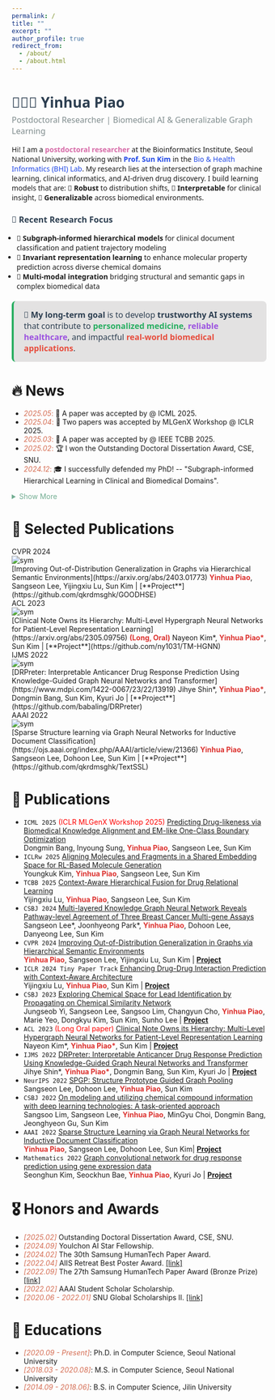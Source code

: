 ```yaml
---
permalink: /
title: ""
excerpt: ""
author_profile: true
redirect_from: 
  - /about/
  - /about.html
--- 
```


<div style="font-family: 'Segoe UI', Roboto, sans-serif;">

  <h2 style="font-size: 28px; color: #2C3E50; margin-bottom: 5px;">👩🏻‍💻 Yinhua Piao</h2>
  <p style="font-size: 16px; color: #7F8C8D; margin-top: 0;">Postdoctoral Researcher | Biomedical AI & Generalizable Graph Learning</p>

  <p>Hi! I am a <span style="color:#D66AA7; font-weight:bold;">postdoctoral researcher</span> at the Bioinformatics Institute, Seoul National University, working with 
    <a href="https://bhi-kimlab.github.io/" target="_blank" style="color:rgb(34, 73, 230); text-decoration:none;"><strong>Prof. Sun Kim</strong></a> 
    in the <a href="https://bhi-kimlab.github.io/" target="_blank" style="color:rgb(34, 73, 230); text-decoration:none;">Bio & Health Informatics (BHI) Lab</a>. My research lies at the intersection of graph machine learning, clinical informatics, and AI-driven drug discovery. I build learning models that are:
  🔹 <strong>Robust</strong> to distribution shifts,
  🔹 <strong>Interpretable</strong> for clinical insight,
  🔹 <strong>Generalizable</strong> across biomedical environments.
   </p>

<h3 style="color: #2C3E50;">🔬 Recent Research Focus</h3>
<ul style="margin-left: -1em;">
  <li>🧠 <strong>Subgraph-informed hierarchical models</strong>  
    for clinical document classification and patient trajectory modeling</li>
  <li>🧪 <strong>Invariant representation learning</strong>  
    to enhance molecular property prediction across diverse chemical domains</li>
  <li>🧬 <strong>Multi-modal integration</strong>  
    bridging structural and semantic gaps in complex biomedical data</li>
</ul>
<!-- 
<hr style="margin: 20px 0; border: none; border-top: 1px solid #ddd;">
  <p style="color: #2C3E50;">
    🚀 My long-term goal is to develop <strong>trustworthy AI systems</strong> 
    that contribute to <strong style="color: #27AE60;">personalized medicine</strong>, 
    <strong style="color: #9B51E0;">reliable healthcare</strong>, and impactful <strong style="color: #E74C3C;">real-world biomedical applications</strong>.
  </p>
  <hr style="margin: 20px 0; border: none; border-top: 1px solid #ddd;"> -->


<div style="border-left: 4px solid #27AE60; background:rgb(227, 226, 226); padding: 16px 20px; margin: 20px 0; border-radius: 8px; font-family: 'Segoe UI', sans-serif;">
  <p style="margin: 0; color: #2C3E50; font-size: 16px;">
    🚀 <strong>My long-term goal</strong> is to develop <strong>trustworthy AI systems</strong> 
    that contribute to <strong style="color: #27AE60;">personalized medicine</strong>, 
    <strong style="color: #9B51E0;">reliable healthcare</strong>, and impactful 
    <strong style="color: #E74C3C;">real-world biomedical applications</strong>.
  </p>
</div>

</div>

<!-- <span class='anchor' id='about-me'></span> -->
<!-- My research interest includes neural machine translation and computer vision. I have published more than 100 papers at the top international AI conferences with total <a href='https://scholar.google.com/citations?user=mQEG6VcAAAAJ'>google scholar citations <strong><span id='total_cit'>??+</span></strong></a> (You can also use google scholar badge <a href='https://scholar.google.com/citations?user=mQEG6VcAAAAJ'><img src="https://img.shields.io/endpoint?url={{ url | url_encode }}&logo=Google%20Scholar&labelColor=f6f6f6&color=9cf&style=flat&label=citations"></a>). -->


# 🔥 News

- <span style="color: #D56D53">*2025.05*:</span> 🎉 A paper was accepted by @ ICML 2025. 
- <span style="color: #D56D53">*2025.04*:</span> 🎉 Two papers was accepted by MLGenX Workshop @ ICLR 2025.
- <span style="color: #D56D53">*2025.03*:</span> 🎉 A paper was accepted by @ IEEE TCBB 2025.
- <span style="color: #D56D53">*2025.02*:</span> 🏆 I won the Outstanding Doctoral Dissertation Award, CSE, SNU.
- <span style="color: #D56D53">*2024.12*:</span> 🎓 I successfully defended my PhD! -- "Subgraph-informed Hierarchical Learning in Clinical and Biomedical Domains".  

<details>
  <summary style="color:rgb(114, 173, 146);">Show More</summary>
  <ul>
    <li><span style="color: #D56D53"><strong>2024.09</strong>:</span> 🥇 I won the Youlchon AI Star Fellowship 2024.</li>
    <li><span style="color: #D56D53"><strong>2024.04</strong>:</span> 📄 One paper was accepted by Computational and Structural Biotechnology Journal 2024.</li>
    <li><span style="color: #D56D53"><strong>2024.02</strong>:</span> 📄 One paper was accepted by @ CVPR 2024.</li>
    <li><span style="color: #D56D53"><strong>2024.02</strong>:</span> 📄 One paper was accepted by @ ICLR tiny paper 2024.</li>
    <li><span style="color: #D56D53"><strong>2024.02</strong>:</span> 🥇 I won the 30th Samsung HumanTech Paper Award.</li>
  </ul>
</details>
  
# 📝 Selected Publications 
<div class='paper-box'><div class='paper-box-image'><div><div class="badge">CVPR 2024</div><img src='images/cvpr2024.png' alt="sym"></div></div>
<div class='paper-box-text' markdown="1">
[Improving Out-of-Distribution Generalization in Graphs via Hierarchical Semantic Environments](https://arxiv.org/abs/2403.01773)
<strong style="color: #dc322f">Yinhua Piao</strong>, Sangseon Lee, Yijingxiu Lu, Sun Kim | [**Project**](https://github.com/qkrdmsghk/GOODHSE)
</div>
</div>


<div class='paper-box'><div class='paper-box-image'><div><div class="badge">ACL 2023</div><img src='images/acl2023.png' alt="sym"></div></div>

<div class='paper-box-text' markdown="1">
[Clinical Note Owns its Hierarchy: Multi-Level Hypergraph Neural Networks for Patient-Level Representation Learning](https://arxiv.org/abs/2305.09756) <strong style="color: #dc322f">(Long, Oral)</strong>
Nayeon Kim*, <strong style="color: #dc322f">Yinhua Piao*</strong>, Sun Kim | [**Project**](https://github.com/ny1031/TM-HGNN)
<!-- - Knowledge-guided hypergraph construction methods for patient stratification. -->
</div>
</div>

<div class='paper-box'><div class='paper-box-image'><div><div class="badge">IJMS 2022</div><img src='images/ijms2022.png' alt="sym"></div></div>

<div class='paper-box-text' markdown="1">
[DRPreter: Interpretable Anticancer Drug Response Prediction Using Knowledge-Guided Graph Neural Networks and Transformer](https://www.mdpi.com/1422-0067/23/22/13919)
Jihye Shin*, <strong style="color: #dc322f">Yinhua Piao*</strong>, Dongmin Bang, Sun Kim, Kyuri Jo | [**Project**](https://github.com/babaling/DRPreter)
<!-- - Pathway-guided biological graph construction for drug response prediction. -->
</div>
</div>


<div class='paper-box'><div class='paper-box-image'><div><div class="badge">AAAI 2022</div><img src='images/aaai2022.png' alt="sym"></div></div>

<div class='paper-box-text' markdown="1">
[Sparse Structure learning via Graph Neural Networks for Inductive Document Classification](https://ojs.aaai.org/index.php/AAAI/article/view/21366)
<strong style="color: #dc322f">Yinhua Piao</strong>, Sangseon Lee, Dohoon Lee, Sun Kim | [**Project**](https://github.com/qkrdmsghk/TextSSL)
<!-- - Sentence-level sparse graph construction for document classification. -->
<!-- - Word ambiguity, word synonymity, and dynamic context dependency. -->
</div>
</div>

# 📝 Publications 

<ul>
  <li>
    <code class="language-plaintext highlighter-rouge">ICML 2025</code>
    <span style="color:red">(ICLR MLGenX Workshop 2025)</span>
    <a href="https://openreview.net/forum?id=G2zzdbgKxl">Predicting Drug-likeness via Biomedical Knowledge Alignment and EM-like One-Class Boundary Optimization</a>
    <br> Dongmin Bang, Inyoung Sung, <strong style="color: #dc322f">Yinhua Piao</strong>, Sangseon Lee, Sun Kim
  </li>
  <li>
    <code class="language-plaintext highlighter-rouge">ICLRw 2025</code>
    <a href="https://openreview.net/forum?id=lwK6AaIAJB">Aligning Molecules and Fragments in a Shared Embedding Space for RL-Based Molecule Generation</a>
    <br> Youngkuk Kim, <strong style="color: #dc322f">Yinhua Piao</strong>, Sangseon Lee, Sun Kim
  </li>
  <li>
    <code class="language-plaintext highlighter-rouge">TCBB 2025</code>
    <a href="https://ieeexplore.ieee.org/abstract/document/10925899">Context-Aware Hierarchical Fusion for Drug Relational Learning</a>
    <br> Yijingxiu Lu, <strong style="color: #dc322f">Yinhua Piao</strong>, Sangseon Lee, Sun Kim
  </li>
  <li>
    <code class="language-plaintext highlighter-rouge">CSBJ 2024</code>
    <a href="https://doi.org/10.1016/j.csbj.2024.04.038">Multi-layered Knowledge Graph Neural Network Reveals Pathway-level Agreement of Three Breast Cancer Multi-gene Assays</a>
    <br> Sangseon Lee*, Joonhyeong Park*, <strong style="color: #dc322f">Yinhua Piao</strong>, Dohoon Lee, Danyeong Lee, Sun Kim
  </li>
  <li>
    <code class="language-plaintext highlighter-rouge">CVPR 2024</code>
    <a href="https://arxiv.org/abs/2403.01773">Improving Out-of-Distribution Generalization in Graphs via Hierarchical Semantic Environments</a>
    <br> <strong style="color: #dc322f">Yinhua Piao</strong>, Sangseon Lee, Yijingxiu Lu, Sun Kim | <a href="https://github.com/qkrdmsghk/GOODHSE"><strong>Project</strong></a>
  </li>
  <li>
    <code class="language-plaintext highlighter-rouge">ICLR 2024 Tiny Paper Track</code>
    <a href="https://openreview.net/forum?id=e2Bkf1Bzh4">Enhancing Drug-Drug Interaction Prediction with Context-Aware Architecture</a>
    <br> Yijingxiu Lu, <strong style="color: #dc322f">Yinhua Piao</strong>, Sun Kim | <a href="https://github.com/solanoon/CabidaDDI"><strong>Project</strong></a>
  </li>
  <li>
    <code class="language-plaintext highlighter-rouge">CSBJ 2023</code>
    <a href="https://doi.org/10.1016/j.csbj.2023.08.016">Exploring Chemical Space for Lead Identification by Propagating on Chemical Similarity Network</a>
    <br> Jungseob Yi, Sangseon Lee, Sangsoo Lim, Changyun Cho, <strong style="color: #dc322f">Yinhua Piao</strong>, Marie Yeo, Dongkyu Kim, Sun Kim, Sunho Lee | <a href="https://github.com/J-Sub/ChemNP"><strong>Project</strong></a>
  </li>
  <li>
    <code class="language-plaintext highlighter-rouge">ACL 2023</code>
    <span style="color:red">(Long Oral paper)</span>
    <a href="https://arxiv.org/abs/2305.09756">Clinical Note Owns its Hierarchy: Multi-Level Hypergraph Neural Networks for Patient-Level Representation Learning</a>
    <br> Nayeon Kim*, <strong style="color: #dc322f">Yinhua Piao*</strong>, Sun Kim | <a href="https://github.com/ny1031/TM-HGNN"><strong>Project</strong></a>
  </li>
  <li>
    <code class="language-plaintext highlighter-rouge">IJMS 2022</code>
    <!-- <span style="color:red">(Oral paper)</span> -->
    <a href="https://www.mdpi.com/1422-0067/23/22/13919">DRPreter: Interpretable Anticancer Drug Response Prediction Using Knowledge-Guided Graph Neural Networks and Transformer</a>
    <br> Jihye Shin*, <strong style="color: #dc322f">Yinhua Piao*</strong>, Dongmin Bang, Sun Kim, Kyuri Jo | <a href="https://github.com/babaling/DRPreter"><strong>Project</strong></a>
  </li>
  <li>
    <code class="language-plaintext highlighter-rouge">NeurIPS 2022</code>
    <a href="https://openreview.net/forum?id=z3SHKtoG5XZ">SPGP: Structure Prototype Guided Graph Pooling</a>
    <br> Sangseon Lee, Dohoon Lee, <strong style="color: #dc322f">Yinhua Piao</strong>, Sun Kim
  </li>
  <li>
    <code class="language-plaintext highlighter-rouge">CSBJ 2022</code>
    <!-- <span style="color:red">(Survey paper)</span> -->
    <a href="https://www.sciencedirect.com/science/article/pii/S2001037022003300">On modeling and utilizing chemical compound information with deep learning technologies: A task-oriented approach</a>
    <br> Sangsoo Lim, Sangseon Lee, <strong style="color: #dc322f">Yinhua Piao</strong>, MinGyu Choi, Dongmin Bang, Jeonghyeon Gu, Sun Kim
  </li>
  <li>
    <code class="language-plaintext highlighter-rouge">AAAI 2022</code>
    <!-- <span style="color:red">(Survey paper)</span> -->
    <a href="https://ojs.aaai.org/index.php/AAAI/article/view/21366">Sparse Structure Learning via Graph Neural Networks for Inductive Document Classification</a>
    <br> <strong style="color: #dc322f">Yinhua Piao</strong>, Sangseon Lee, Dohoon Lee, Sun Kim| <a href="https://github.com/qkrdmsghk/TextSSL"><strong>Project</strong></a>
  </li>
  <li>
    <code class="language-plaintext highlighter-rouge">Mathematics 2022</code>
    <!-- <span style="color:red">(Survey paper)</span> -->
    <a href="https://www.mdpi.com/2227-7390/9/7/772">Graph convolutional network for drug response prediction using gene expression data</a>
    <br> Seonghun Kim, Seockhun Bae, <strong style="color: #dc322f">Yinhua Piao</strong>, Kyuri Jo | <a href="https://github.com/BML-cbnu/DrugGCN"><strong>Project</strong></a>
  </li>
</ul>

# 🎖 Honors and Awards
- <span style="color: #D56D53">*[2025.02]*</span> Outstanding Doctoral Dissertation Award, CSE, SNU.
- <span style="color: #D56D53">*[2024.09]*</span> Youlchon AI Star Fellowship. 
- <span style="color: #D56D53">*[2024.02]*</span> The 30th Samsung HumanTech Paper Award. 
- <span style="color: #D56D53">*[2022.04]*</span> AIIS Retreat Best Poster Award. [\[link\]](https://aiis.snu.ac.kr/bbs/board.php?bo_table=sub5_1&wr_id=312)
- <span style="color: #D56D53">*[2022.09]*</span> The 27th Samsung HumanTech Paper Award (Bronze Prize) [\[link\]](https://cse.snu.ac.kr/node/54543)
- <span style="color: #D56D53">*[2022.02]*</span> AAAI Student Scholar Scholarship. 
- <span style="color: #D56D53">*[2020.06 - 2022.01]*</span> SNU Global Scholarships II. [\[link\]](https://oia.snu.ac.kr/snu-global-scholarships-iii)


# 📖 Educations
- <span style="color: #D56D53">*[2020.09 - Present]*</span>: Ph.D. in Computer Science, Seoul National University  
- <span style="color: #D56D53">*[2018.03 - 2020.08]*</span>: M.S. in Computer Science, Seoul National University  
- <span style="color: #D56D53">*[2014.09 - 2018.06]*</span>: B.S. in Computer Science, Jilin University  